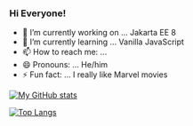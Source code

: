 ### Hi Everyone!

- 🔭 I’m currently working on ... Jakarta EE 8
- 🌱 I’m currently learning ... Vanilla JavaScript
- 📫 How to reach me: ...
- 😄 Pronouns: ... He/him
- ⚡ Fun fact: ... I really like Marvel movies


[![My GitHub stats](https://github-readme-stats.vercel.app/api?username=spirosvar&count_private=trueshow_icons=true&theme=dracula)](https://github.com/spirosvar/github-readme-stats)



[![Top Langs](https://github-readme-stats.vercel.app/api/top-langs/?username=spirosvar)](https://github.com/spirosvar/github-readme-stats)

